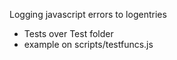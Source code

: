 Logging javascript errors to logentries

- Tests over Test folder 
- example on scripts/testfuncs.js 

